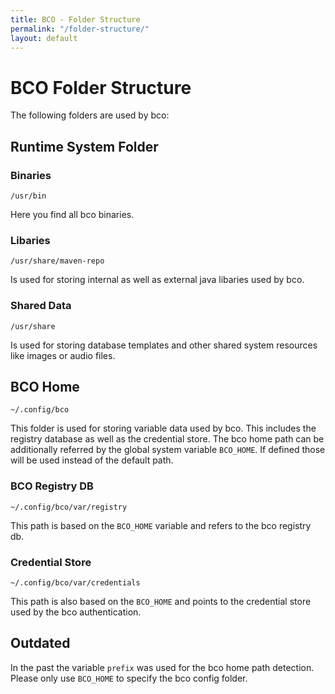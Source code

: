 ```yaml
---
title: BCO - Folder Structure
permalink: "/folder-structure/"
layout: default
---
```


# BCO Folder Structure

The following folders are used by bco:

## Runtime System Folder

### Binaries

``/usr/bin``

Here you find all bco binaries.

### Libaries

``/usr/share/maven-repo``

Is used for storing internal as well as external java libaries used by bco.

### Shared Data

``/usr/share``

Is used for storing database templates and other shared system resources like images or audio files.

## BCO Home

``~/.config/bco``

This folder is used for storing variable data used by bco. This includes the registry database as well as the credential store.
The bco home path can be additionally referred by the global system variable ``BCO_HOME``. If defined those will be used instead of the default path.

### BCO Registry DB

``~/.config/bco/var/registry``

This path is based on the ``BCO_HOME`` variable and refers to the bco registry db.

### Credential Store

``~/.config/bco/var/credentials``

This path is also based on the ``BCO_HOME`` and points to the credential store used by the bco authentication.

## Outdated

In the past the variable ``prefix`` was used for the bco home path detection. Please only use ``BCO_HOME`` to specify the bco config folder.  
